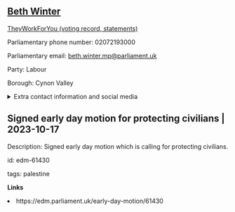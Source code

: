 ## <a href="https://members.parliament.uk/member/4809/contact">Beth Winter</a>

<a href="https://www.theyworkforyou.com/mp/25826/beth_winter/cynon_valley">TheyWorkForYou (voting record, statements)</a> 

Parliamentary phone number: 02072193000 

Parliamentary email: beth.winter.mp@parliament.uk 

Party: Labour 

Borough: Cynon Valley 

<details><summary>Extra contact information and social media</summary> 
<li>Website:</li>
<li>Twitter:</li>
<li>Constituency office phone number:</li>
<li>Constituency office email:</li>
<li>Facebook:</li>
<li>Instagram:</li>
<li>Youtube:</li>
<li>Linkedin:</li>
<li>Government department phone number:</li>
<li>Government department email:</li>
<li>Threads:</li>
<li>Party office phone number:</li>
<li>Party office email:</li>
<li>Tiktok:</li>
</details>

## Signed early day motion for protecting civilians | 2023-10-17

Description: Signed early day motion which is calling for protecting civilians. 
 
id: edm-61430 

tags: palestine 

**Links** 
 <li>https://edm.parliament.uk/early-day-motion/61430</li>
